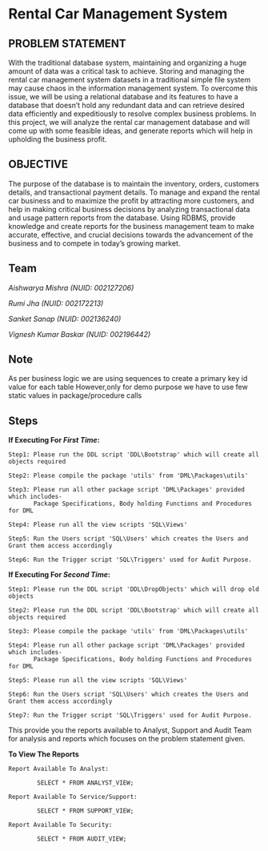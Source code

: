 # Rental Car Management  System


## PROBLEM STATEMENT

With the traditional database system, maintaining and organizing a huge amount of data was a critical task to achieve.
Storing and managing the rental car management system datasets in a traditional simple file system may cause chaos in the information management system. 
To overcome this issue, we will be using a relational database and its features to have a database that doesn’t hold any redundant data and can retrieve desired data efficiently and expeditiously to resolve complex business problems. 
In this project, we will analyze the rental car management database and will come up with some feasible ideas, and generate reports which will help in upholding the business profit. 

## OBJECTIVE

The purpose of the database is to maintain the inventory, orders, customers details, and transactional payment details. 
To manage and expand the rental car business and to maximize the profit by attracting more customers, and help in making critical business decisions by analyzing transactional data and usage pattern reports from the database. 
Using RDBMS, provide knowledge and create reports for the business management team to make accurate, effective, and crucial decisions towards the advancement of the business and to compete in today’s growing market.

## Team

*Aishwarya Mishra (NUID: 002127206)*

*Rumi Jha (NUID: 002172213)*

*Sanket Sanap (NUID: 002136240)*

*Vignesh Kumar Baskar (NUID: 002196442)*

## Note

As per business logic we are using sequences to create a primary key id value for each table
However,only for demo purpose we have to use few static values in package/procedure calls

## Steps

**If Executing For *First Time*:**

    Step1: Please run the DDL script 'DDL\Bootstrap' which will create all objects required

    Step2: Please compile the package 'utils' from 'DML\Packages\utils'

    Step3: Please run all other package script 'DML\Packages' provided which includes-
           Package Specifications, Body holding Functions and Procedures for DML
           
    Step4: Please run all the view scripts 'SQL\Views'
    
    Step5: Run the Users script 'SQL\Users' which creates the Users and Grant them access accordingly
    
    Step6: Run the Trigger script 'SQL\Triggers' used for Audit Purpose.

**If Executing For *Second Time*:**

    Step1: Please run the DDL script 'DDL\DropObjects' which will drop old objects
    
    Step2: Please run the DDL script 'DDL\Bootstrap' which will create all objects required

    Step3: Please compile the package 'utils' from 'DML\Packages\utils'

    Step4: Please run all other package script 'DML\Packages' provided which includes-
           Package Specifications, Body holding Functions and Procedures for DML
           
    Step5: Please run all the view scripts 'SQL\Views'
    
    Step6: Run the Users script 'SQL\Users' which creates the Users and Grant them access accordingly
    
    Step7: Run the Trigger script 'SQL\Triggers' used for Audit Purpose.

This provide you the reports available to Analyst, Support and Audit Team for analysis and reports which focuses on the problem statement given.

**To View The Reports**

    Report Available To Analyst:
    
            SELECT * FROM ANALYST_VIEW;
        
    Report Available To Service/Support:
    
            SELECT * FROM SUPPORT_VIEW;
        
    Report Available To Security: 
    
            SELECT * FROM AUDIT_VIEW;

